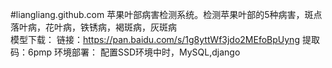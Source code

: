 #liangliang.github.com
苹果叶部病害检测系统。检测苹果叶部的5种病害，斑点落叶病，花叶病，铁锈病，褐斑病，灰斑病  
模型下载：
链接：https://pan.baidu.com/s/1g8yttWf3jdo2MEfoBpUyng 
提取码：6pmp 
环境部署：
配置SSD环境中时，MySQL,django
